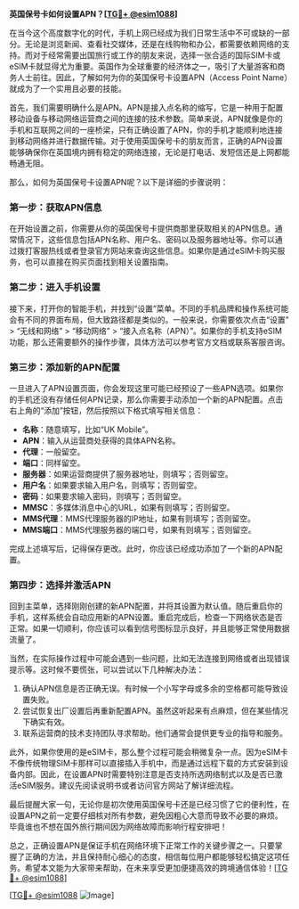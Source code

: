**英国保号卡如何设置APN？[[TG💪+ @esim1088](https://t.me/s/esim1088)]**

在当今这个高度数字化的时代，手机上网已经成为我们日常生活中不可或缺的一部分。无论是浏览新闻、查看社交媒体，还是在线购物和办公，都需要依赖网络的支持。而对于经常需要出国旅行或工作的朋友来说，选择一张合适的国际SIM卡或eSIM卡就显得尤为重要。英国作为全球重要的经济体之一，吸引了大量游客和商务人士前往。因此，了解如何为你的英国保号卡设置APN（Access Point Name）就成为了一个实用且必要的技能。

首先，我们需要明确什么是APN。APN是接入点名称的缩写，它是一种用于配置移动设备与移动网络运营商之间的连接的技术参数。简单来说，APN就像是你的手机和互联网之间的一座桥梁，只有正确设置了APN，你的手机才能顺利地连接到移动网络并进行数据传输。对于使用英国保号卡的朋友而言，正确的APN设置能够确保你在英国境内拥有稳定的网络连接，无论是打电话、发短信还是上网都能畅通无阻。

那么，如何为英国保号卡设置APN呢？以下是详细的步骤说明：

### **第一步：获取APN信息**
在开始设置之前，你需要从你的英国保号卡提供商那里获取相关的APN信息。通常情况下，这些信息包括APN名称、用户名、密码以及服务器地址等。你可以通过拨打客服热线或者登录官方网站来查询这些信息。如果你是通过eSIM卡购买服务，也可以直接在购买页面找到相关设置指南。

### **第二步：进入手机设置**
接下来，打开你的智能手机，并找到“设置”菜单。不同的手机品牌和操作系统可能会有不同的界面布局，但大致路径都是类似的。一般来说，你需要依次点击“设置” > “无线和网络” > “移动网络” > “接入点名称（APN）”。如果你的手机支持eSIM功能，那么还需要额外的操作步骤，具体方法可以参考官方文档或联系客服咨询。

### **第三步：添加新的APN配置**
一旦进入了APN设置页面，你会发现这里可能已经预设了一些APN选项。如果你的手机还没有存储任何APN记录，那么你需要手动添加一个新的APN配置。点击右上角的“添加”按钮，然后按照以下格式填写相关信息：

- **名称**：随意填写，比如“UK Mobile”。
- **APN**：输入从运营商处获得的具体APN名称。
- **代理**：一般留空。
- **端口**：同样留空。
- **服务器**：如果运营商提供了服务器地址，则填写；否则留空。
- **用户名**：如果要求输入用户名，则填写；否则留空。
- **密码**：如果要求输入密码，则填写；否则留空。
- **MMSC**：多媒体消息中心的URL，如果有则填写；否则留空。
- **MMS代理**：MMS代理服务器的IP地址，如果有则填写；否则留空。
- **MMS端口**：MMS代理服务器的端口号，如果有则填写；否则留空。

完成上述填写后，记得保存更改。此时，你应该已经成功添加了一个新的APN配置。

### **第四步：选择并激活APN**
回到主菜单，选择刚刚创建的新APN配置，并将其设置为默认值。随后重启你的手机，这样系统会自动应用新的APN设置。重启完成后，检查一下网络状态是否正常。如果一切顺利，你应该可以看到信号图标显示良好，并且能够正常使用数据流量了。

当然，在实际操作过程中可能会遇到一些问题，比如无法连接到网络或者出现错误提示等。这时候不要慌张，可以尝试以下几种解决办法：

1. 确认APN信息是否正确无误。有时候一个小写字母或多余的空格都可能导致设置失败。
2. 尝试恢复出厂设置后再重新配置APN。虽然这听起来有点麻烦，但在某些情况下确实有效。
3. 联系运营商的技术支持团队寻求帮助。他们通常会提供更专业的指导和服务。

此外，如果你使用的是eSIM卡，那么整个过程可能会稍微复杂一点。因为eSIM卡不像传统物理SIM卡那样可以直接插入手机中，而是通过远程下载的方式安装到设备内部。因此，在设置APN时需要特别注意是否支持所选网络制式以及是否已激活eSIM服务。建议先阅读说明书或者访问官方网站了解详细流程。

最后提醒大家一句，无论你是初次使用英国保号卡还是已经习惯了它的便利性，在设置APN之前一定要仔细核对所有参数，避免因粗心大意而导致不必要的麻烦。毕竟谁也不想在国外旅行期间因为网络故障而影响行程安排吧！

总之，正确设置APN是保证手机在网络环境下正常工作的关键步骤之一。只要掌握了正确的方法，并且保持耐心细心的态度，相信每位用户都能够轻松搞定这项任务。希望本文能为大家带来帮助，在未来享受更加便捷高效的跨境通信体验！[[TG💪+ @esim1088](https://t.me/s/esim1088)]

[[TG💪+ @esim1088](https://t.me/s/esim1088) ![Image](https://i.postimg.cc/4NQfJmqS/Snipaste-2025-05-13-00-14-12.png)]